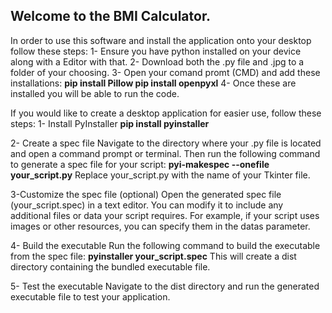 ## Welcome to the BMI Calculator. 

In order to use this software and install the application onto your desktop follow these steps:
  1- Ensure you have python installed on your device along with a Editor with that. 
  2- Download both the .py file and .jpg to a folder of your choosing.
  3- Open your comand promt (CMD) and add these installations:
      **pip install Pillow
      pip install openpyxl**
  4- Once these are installed you will be able to run the code. 


If you would like to create a desktop application for easier use, follow these steps:
  1- Install PyInstaller
        **pip install pyinstaller**
        
  2- Create a spec file
      Navigate to the directory where your .py file is located and open a command prompt or terminal. Then run the following command to generate a spec file for your script:
          **pyi-makespec --onefile your_script.py**
      Replace your_script.py with the name of your Tkinter file.

  3-Customize the spec file (optional)
      Open the generated spec file (your_script.spec) in a text editor. You can modify it to include any additional files or data your script requires. For example, if your script uses images or other resources, you can specify them in the datas parameter.

  4- Build the executable
      Run the following command to build the executable from the spec file:
        **pyinstaller your_script.spec**
      This will create a dist directory containing the bundled executable file.

  5- Test the executable
      Navigate to the dist directory and run the generated executable file to test your application.
